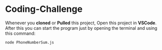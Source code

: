 # Coding-Challenge

Whenever you **cloned** or **Pulled** this project, Open this project in **VSCode**.
After this you can start the program just by opening the terminal and using this command:
```
node PhoneNumberSum.js
```
